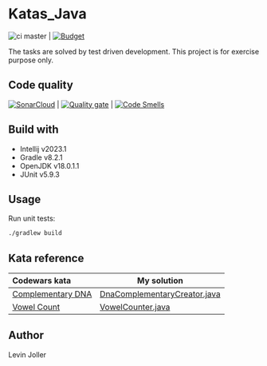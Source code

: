 # Katas_Java

![ci master](https://github.com/levinjoller/kajava/actions/workflows/gradle.yml/badge.svg)
| [![Budget](https://www.codewars.com/users/Arccos/badges/small)](https://www.codewars.com/users/Arccos/badges/small)

The tasks are solved by test driven development. This project is for exercise purpose only.

## Code quality

[![SonarCloud](https://sonarcloud.io/images/project_badges/sonarcloud-white.svg)](https://sonarcloud.io/summary/new_code?id=levinjoller_Kajava)
| [![Quality gate](https://sonarcloud.io/api/project_badges/quality_gate?project=levinjoller_Kajava)](https://sonarcloud.io/summary/new_code?id=levinjoller_Kajava)
| [![Code Smells](https://sonarcloud.io/api/project_badges/measure?project=levinjoller_Kajava&metric=code_smells)](https://sonarcloud.io/summary/new_code?id=levinjoller_Kajava)

## Build with

- Intellij v2023.1
- Gradle v8.2.1
- OpenJDK v18.0.1.1
- JUnit v5.9.3

## Usage

Run unit tests:

```sh
./gradlew build
```

## Kata reference
 
| Codewars kata                                                                    | My solution                                                                                                                                                          |
|:---------------------------------------------------------------------------------|----------------------------------------------------------------------------------------------------------------------------------------------------------------------|
| [Complementary DNA](https://www.codewars.com/kata/554e4a2f232cdd87d9000038/java) | [DnaComplementaryCreator.java](https://github.com/levinjoller/Kajava/blob/3f2974087dd7f5397dbd4c1f747c4c3c3be4ba70/src/main/java/org/leviosa/kata/DnaComplementaryCreator.java) |
| [Vowel Count](https://www.codewars.com/kata/54ff3102c1bad923760001f3)            | [VowelCounter.java](https://github.com/levinjoller/Kajava/blob/3f2974087dd7f5397dbd4c1f747c4c3c3be4ba70/src/main/java/org/leviosa/kata/VowelCounter.java)                                                                                                                                                                 |

## Author

Levin Joller

